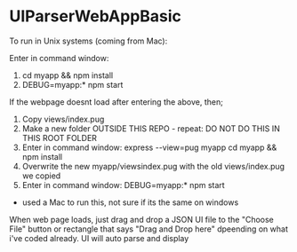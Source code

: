 # UIParserWebAppBasic

To run in Unix systems (coming from Mac):

Enter in command window:
1. cd myapp && npm install
2. DEBUG=myapp:* npm start

If the webpage doesnt load after entering the above, then;
1. Copy views/index.pug
2. Make a new folder OUTSIDE THIS REPO - repeat: DO NOT DO THIS IN THIS ROOT FOLDER
3. Enter in command window:
express --view=pug myapp
cd myapp && npm install
4. Overwrite the new myapp/viewsindex.pug with the old views/index.pug we copied
5. Enter in command window: DEBUG=myapp:* npm start

* used a Mac to run this, not sure if its the same on windows

When web page loads, just drag and drop a JSON UI file to the "Choose File" button or rectangle that says "Drag and Drop here" dpeending on what i've coded already. UI will auto parse and display
